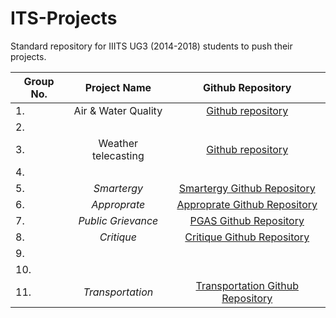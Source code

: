 # ITS-Projects
Standard repository for IIITS UG3 (2014-2018) students to push their projects.

Group No.    | Project Name   | Github Repository
-------------|:--------------:|:------------------:
1.           |Air & Water Quality|[Github repository](https://github.com/Jagadeesh-Ponduru/its)           
2.           |                   |                   
3.           |Weather telecasting|[Github repository](https://github.com/spyD1803/its)                    
4.           |                   |                   
5.           |*Smartergy*        |[Smartergy Github Repository](https://github.com/ambujtiwari17/smartergy_ITS)                   
6.           |*Approprate*       |[Approprate Github Repository](https://github.com/sachinkumar123/approprate)
7.           |*Public Grievance* |[PGAS Github Repository](https://github.com/SUNILSWARNA-IS201401044/Pyhtonanywhere)                 
8.           |*Critique*         |[Critique Github Repository](https://github.com/chrizandr/ITS_feedback)                   
9.           |                   |
10.          |                   |
11.          |*Transportation*   |[Transportation Github Repository](https://github.com/krishr2d2/ITS_Project)
